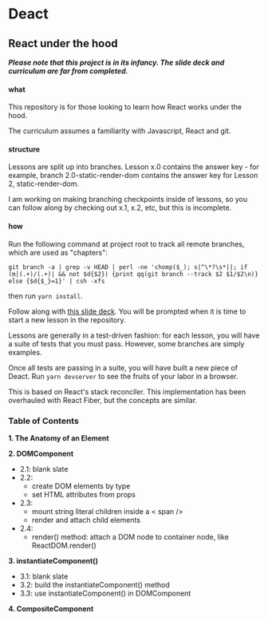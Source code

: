 # __Deact__
## React under the hood

*__Please note that this project is in its infancy. The slide deck and curriculum are far from completed.__*

#### what
This repository is for those looking to learn how React works under the hood.

The curriculum assumes a familiarity with Javascript, React and git.

#### structure
Lessons are split up into branches. Lesson x.0 contains the answer key - for
example, branch 2.0-static-render-dom contains the answer key for
Lesson 2, static-render-dom.

I am working on making branching checkpoints inside of lessons, so you can follow along by checking out x.1, x.2, etc, but this is incomplete.

#### how
Run the following command at project root to track all remote branches, which are used as "chapters":

`git branch -a | grep -v HEAD | perl -ne 'chomp($_); s|^\*?\s*||; if (m|(.+)/(.+)| && not $d{$2}) {print qq(git branch --track $2 $1/$2\n)} else {$d{$_}=1}' | csh -xfs`

then run `yarn install`.

Follow along with [this slide deck](https://docs.google.com/a/thoughtworks.com/presentation/d/1ylwz_h6AxcJDuLLxcrhzVnG_gjdru9byCsRsFmX5uQ4/edit?usp=sharing). You will be prompted when it is time to start a new lesson in the repository.

Lessons are generally in a test-driven fashion: for each lesson, you will have a suite of tests that you must pass. However, some branches are simply examples.

Once all tests are passing in a suite, you will have built a new piece of Deact. Run `yarn devserver` to see the fruits of your labor in a browser.

This is based on React's stack reconciler. This implementation has been overhauled with React Fiber, but the concepts are similar.

### Table of Contents
**1. The Anatomy of an Element**

**2. DOMComponent**
- 2.1: blank slate
- 2.2:
  - create DOM elements by type
  - set HTML attributes from props
- 2.3:
  - mount string literal children inside a < span />
  - render and attach child elements
- 2.4:
  - render() method: attach a DOM node to container node, like ReactDOM.render()
  
**3. instantiateComponent()**
- 3.1: blank slate
- 3.2: build the instantiateComponent() method
- 3.3: use instantiateComponent() in DOMComponent

**4. CompositeComponent**